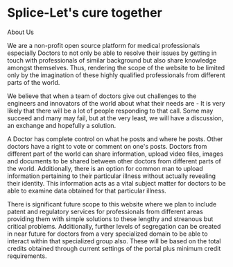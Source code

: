 # Splice-Let's cure together
About Us

We are a non-profit open source platform for medical professionals especially Doctors to not only be able to resolve their issues by getting in touch with professionals of similar background but also share knowledge amongst themselves. Thus, rendering the scope of the website to be limited only by the imagination of these highly qualified professionals from different parts of the world. 


We believe that when a team of doctors give out challenges to the engineers and innovators of the world about what their needs are - It is very likely that there will be a lot of people responding to that call. Some may succeed and many may fail, but at the very least, we will have a discussion, an exchange and hopefully a solution. 


A Doctor has complete control on what he posts and where he posts. Other doctors have a right to vote or comment on one's posts. Doctors from different part of the world can share information, upload video files, images and documents to be shared between other doctors from different parts of the world. Additionally, there is an option for common man to upload information pertaining to their particular illness without actually revealing their identity. This information acts as a vital subject matter for doctors to be able to examine data obtained for that particular illness. 


There is significant future scope to this website where we plan to include patent and regulatory services for professionals from different areas providing them with simple solutions to these lengthy and streanous but critical problems. Additionally, further levels of segregation can be created in near future for doctors from a very specialized domain to be able to interact within that specialized group also. These will be based on the total credits obtained through current settings of the portal plus minimum credit requirements.
